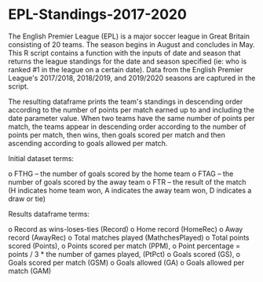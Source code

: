 # EPL-Standings-2017-2020
The English Premier League (EPL) is a major soccer league in Great Britain consisting of 20 teams. The season begins in August and concludes in May. This R script contains a function with the inputs of date and season that returns the league standings for the date and season specified (ie: who is ranked #1 in the league on a certain date). Data from the English Premier League's 2017/2018, 2018/2019, and 2019/2020 seasons are captured in the script.  

The resulting dataframe prints the team's standings in descending order according to the number of points per match earned up to and including the date parameter value.  When two teams have the same number of points per match, the teams appear in descending order according to the number of points per match, then wins, then goals scored per match and then ascending according to goals allowed per match.

Initial dataset terms:

o	FTHG – the number of goals scored by the home team
o	FTAG – the number of goals scored by the away team
o	FTR – the result of the match (H indicates home team won, A indicates the away team won, D indicates a draw or tie)

Results dataframe terms:

o	Record as wins-loses-ties (Record) 
o	Home record (HomeRec)
o	Away record (AwayRec)
o	Total matches played (MathchesPlayed)
o	Total points scored (Points), 
o	Points scored per match (PPM), 
o	Point percentage = points / 3 * the number of games played, (PtPct)
o	Goals scored (GS),
o	Goals scored per match (GSM)
o	Goals allowed (GA)
o	Goals allowed per match (GAM) 
